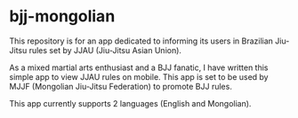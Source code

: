 # bjj-mongolian
This repository is for an app dedicated to informing its users in Brazilian Jiu-Jitsu rules set by JJAU (Jiu-Jitsu Asian Union).

As a mixed martial arts enthusiast and a BJJ fanatic, I have written this simple app to view JJAU rules on mobile. 
This app is set to be used by MJJF (Mongolian Jiu-Jitsu Federation) to promote BJJ rules. 

This app currently supports 2 languages (English and Mongolian). 
